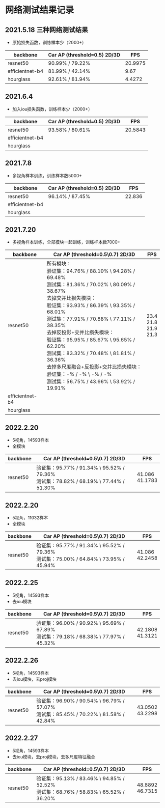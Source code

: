 # 网络测试结果记录

## 2021.5.18 三种网络测试结果
- 原始损失函数，训练样本少（2000+）

| backbone            | Car AP (threshold=0.5)  2D/3D      | FPS                             |
|---------------------|------------------------------------|---------------------------------|
| resnet50            | 90.99% / 79.22%                    | 20.9975                         |
| efficientnet-b4     | 81.99% / 42.14%                    | 9.67                            |
| hourglass           | 92.61% / 81.94%                    | 4.4272                          |


## 2021.6.4
- 加入iou损失函数，训练样本少（2000+）

| backbone            | Car AP (threshold=0.5)  2D/3D      | FPS                             |
|---------------------|------------------------------------|---------------------------------|
| resnet50            | 93.58% / 80.61%                    | 20.5843                         |
| efficientnet-b4     |                     |                             |
| hourglass           |                     |                           |


## 2021.7.8
- 多视角样本训练，训练样本数5000+

| backbone            | Car AP (threshold=0.5)  2D/3D      | FPS                             |
|---------------------|------------------------------------|---------------------------------|
| resnet50            | 96.14% / 87.45%                    | 22.836                         |
| efficientnet-b4     |                     |                             |
| hourglass           |                     |                           |


## 2021.7.20
- 多视角样本训练，全部模块一起训练，训练样本数7000+

| backbone            |       Car AP (threshold=0.5\\0.7)  2D/3D        |     FPS                             |
|---------------------|-------------------------------------------------|-------------------------------------|
| resnet50            | 所有模块：<br/>验证集：94.76% / 88.10%   \\   94.28% / 69.48%<br/>测试集：81.36% / 70.02%   \\   80.09% / 38.67%   <br/>去掉交并比损失模块：<br/>验证集：93.93% / 86.39%   \\   93.35% / 68.01%<br/>测试集：77.91% / 70.88%   \\   77.11% / 38.35%  <br/>去掉反投影+交并比损失模块：<br/>验证集：95.95% / 85.67%   \\   95.65% / 62.20%<br/>测试集：83.32% / 70.48%   \\   81.81% / 36.36%  <br/>去掉多尺度融合+反投影+交并比损失模块：<br/>验证集：-% / -%   \\   -% / -%<br/>测试集：56.75% / 43.66%   \\   53.92% / 19.91% |23.4 <br/>21.8 <br/>21.9 <br/>21.3                       |
| efficientnet-b4     |                     |                           |
| hourglass           |                     |                           |

## 2022.2.20
- 5视角，14593样本
- 全模块

| backbone            |       Car AP (threshold=0.5\\0.7)  2D/3D        |     FPS                             |
|---------------------|-------------------------------------------------|-------------------------------------|
| resnet50            | 验证集：95.77% / 91.34%   \\   95.52% / 79.36%<br/>测试集：78.82% / 68.19%   \\   77.44% / 51.30%    |41.086 <br/>41.1783 |

## 2022.2.20
- 5视角，11032样本
- 全模块

| backbone            |       Car AP (threshold=0.5\\0.7)  2D/3D        |     FPS                             |
|---------------------|-------------------------------------------------|-------------------------------------|
| resnet50            | 验证集：95.77% / 91.34%   \\   95.52% / 79.36%<br/>测试集：75.00% / 64.84%   \\   73.95% / 45.94%    |41.086 <br/>42.2458 |

## 2022.2.25
- 5视角，14593样本
- 去iou模块

| backbone            |       Car AP (threshold=0.5\\0.7)  2D/3D        |     FPS                             |
|---------------------|-------------------------------------------------|-------------------------------------|
| resnet50            | 验证集：96.00% / 90.92%   \\   95.69% / 67.89%<br/>测试集：79.18% / 68.38%   \\   77.97% / 45.32%    |42.1808 <br/>41.3121 |

## 2022.2.26
- 5视角，14593样本
- 去iou模块，去proj模块

| backbone            |       Car AP (threshold=0.5\\0.7)  2D/3D        |     FPS                             |
|---------------------|-------------------------------------------------|-------------------------------------|
| resnet50            | 验证集：96.90% / 90.54%   \\   96.79% / 57.07%<br/>测试集：85.45% / 70.22%   \\   81.58% / 42.84%    |43.0502 <br/>43.2298 |

## 2022.2.27
- 5视角，14593样本
- 去iou模块，去proj模块，去多尺度特征融合

| backbone            |       Car AP (threshold=0.5\\0.7)  2D/3D        |     FPS                             |
|---------------------|-------------------------------------------------|-------------------------------------|
| resnet50            | 验证集：95.13% / 83.46%   \\   94.85% / 52.52%<br/>测试集：68.76% / 58.83%   \\   65.52% / 36.20%    |48.8892 <br/>46.7315 |